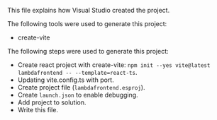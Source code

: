 This file explains how Visual Studio created the project.

The following tools were used to generate this project:
- create-vite

The following steps were used to generate this project:
- Create react project with create-vite: `npm init --yes vite@latest lambdafrontend -- --template=react-ts`.
- Updating vite.config.ts with port.
- Create project file (`lambdafrontend.esproj`).
- Create `launch.json` to enable debugging.
- Add project to solution.
- Write this file.
